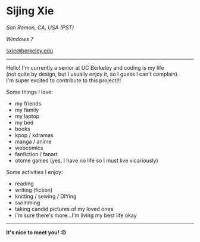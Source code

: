 # __Sijing Xie__

_San Ramon, CA, USA (PST)_

_Windows 7_

[sxie@berkeley.edu](mailto:sxie@berkeley.edu)

- - -

Hello! I'm currently a senior at UC Berkeley and coding is my life  
(not quite by design, but I usually enjoy it, so I guess I can't complain).  
I'm super excited to contribute to this project!!!

Some things I love:
  * my friends
  * my family
  * my laptop
  * my bed
  * books
  * kpop / kdramas
  * manga / anime
  * webcomics
  * fanfiction / fanart
  * otome games (yes, I have no life so I must live vicariously)

Some activities I enjoy:
  * reading
  * writing (fiction)
  * knitting / sewing / DIYing
  * swimming
  * taking candid pictures of my loved ones
  * i'm sure there's more...I'm living my best life okay

- - -

__It's nice to meet you! :D__
